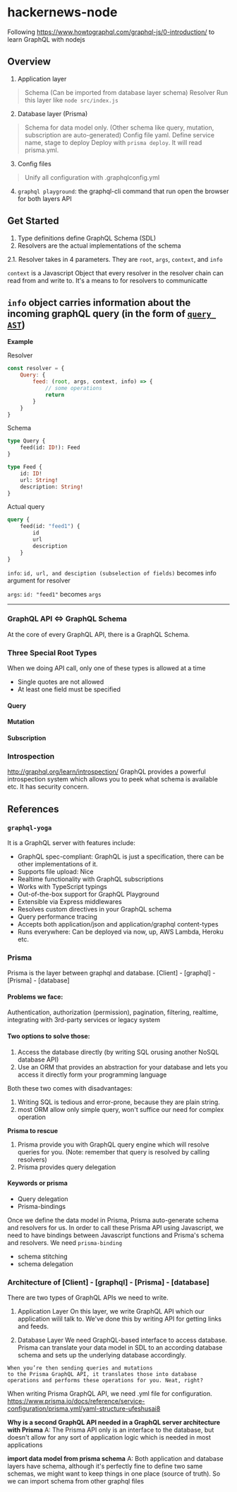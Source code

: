 # hackernews-node
Following https://www.howtographql.com/graphql-js/0-introduction/ to learn GraphQL with nodejs

## Overview
1. Application layer
> Schema (Can be imported from database layer schema)
> Resolver
> Run this layer like `node src/index.js`
2. Database layer (Prisma)
> Schema for data model only. (Other schema like query, mutation, subscription are auto-generated)
> Config file yaml. Define service name, stage to deploy
> Deploy with `prisma deploy`. It will read prisma.yml.
3. Config files
> Unify all configuration with .graphqlconfig.yml
4. `graphql playground`: the graphql-cli command that run open the browser for both layers API



## Get Started
1. Type definitions define GraphQL Schema (SDL)
2. Resolvers are the actual implementations of the schema

2.1. Resolver takes in 4 parameters. They are `root`, `args`, `context`, and `info`

`context` is a Javascript Object that every resolver in the resolver chain can read from and write to. It's a means to for resolvers to communicatte

`info` object carries information about the incoming graphQL query (in the form of [`query AST`](https://medium.com/@cjoudrey/life-of-a-graphql-query-lexing-parsing-ca7c5045fad8))
----------------------------------------

**Example**

Resolver
```js
const resolver = {
    Query: {
        feed: (root, args, context, info) => {
            // some operations
            return 
        }
    }
}
```

Schema
```graphql
type Query {
    feed(id: ID!): Feed
}

type Feed {
    id: ID!
    url: String!
    description: String!
}
```

Actual query
```graphql
query {
    feed(id: "feed1") {
        id
        url
        description
    }
}
```
`info`: `id, url, and desciption (subselection of fields)` becomes info argument for resolver

`args`: `id: "feed1"` becomes `args`

---------------------------




### GraphQL API <=> GraphQL Schema
At the core of every GraphQL API, there is a GraphQL Schema.

### Three Special Root Types
When we doing API call, only one of these types is allowed at a time
* Single quotes are not allowed
* At least one field must be specified
#### Query

#### Mutation

#### Subscription
### Introspection
http://graphql.org/learn/introspection/
GraphQL provides a powerful introspection system which allows you to peek what schema is available etc.
It has security concern.

## References
### `graphql-yoga`
It is a GraphQL server with features include:
* GraphQL spec-compliant: GraphQL is just a specification, there can be other implementations of it.
* Supports file upload: Nice
* Realtime functionality with GraphQL subscriptions
* Works with TypeScript typings
* Out-of-the-box support for GraphQL Playground
* Extensible via Express middlewares
* Resolves custom directives in your GraphQL schema
* Query performance tracing
* Accepts both application/json and application/graphql content-types
* Runs everywhere: Can be deployed via now, up, AWS Lambda, Heroku etc.


### Prisma
Prisma is the layer between graphql and database.
[Client] - [graphql] - [Prisma] - [database]

#### Problems we face:
Authentication, authorization (permission), pagination, filtering, realtime,  integrating with 3rd-party services or legacy system

#### Two options to solve those:
1. Access the database directly (by writing SQL orusing another NoSQL database API)
2. Use an ORM that provides an abstraction for your database and lets you access it directly form your programming language

Both these two comes with disadvantages:
1. Writing SQL is tedious and error-prone, because they are plain string.
2. most ORM allow only simple query, won't suffice our need for complex operation

**Prisma to rescue**
1. Prisma provide you with GraphQL query engine which will resolve queries for you.
(Note: remember that query is resolved by calling resolvers)
2. Prisma provides query delegation

#### Keywords or prisma
* Query delegation
* Prisma-bindings

Once we define the data model in Prisma, Prisma auto-generate schema and resolvers for us.
In order to call these Prisma API using Javascript, we need to have bindings between Javascript functions and Prisma's schema and resolvers.
We need `prisma-binding`

* schema stitching
* schema delegation

### Architecture of [Client] - [graphql] - [Prisma] - [database]
There are two types of GraphQL APIs we need to write.
1. Application Layer
On this layer, we write GraphQL API which our application wilil talk to.
We've done this by writing API for getting links and feeds.

2. Database Layer
We need GraphQL-based interface to access database.
Prisma can translate your data model in SDL to an according database schema and sets up the underlying database accordingly.

```quote
When you’re then sending queries and mutations 
to the Prisma GraphQL API, it translates those into database operations and performs these operations for you. Neat, right?
```


When writing Prisma GraphQL API, we need .yml file for configuration.
https://www.prisma.io/docs/reference/service-configuration/prisma.yml/yaml-structure-ufeshusai8

**Why is a second GraphQL API needed in a GraphQL server architecture with Prisma**
A: The Prisma API only is an interface to the database, but doesn't allow for any sort of application logic which is 
needed in most applications

**import data model from prisma schema**
A: Both application and database layers have schema, although it's perfectly fine to define
two same schemas, we might want to keep things in one place (source of truth).
So we can import schema from other graphql files



